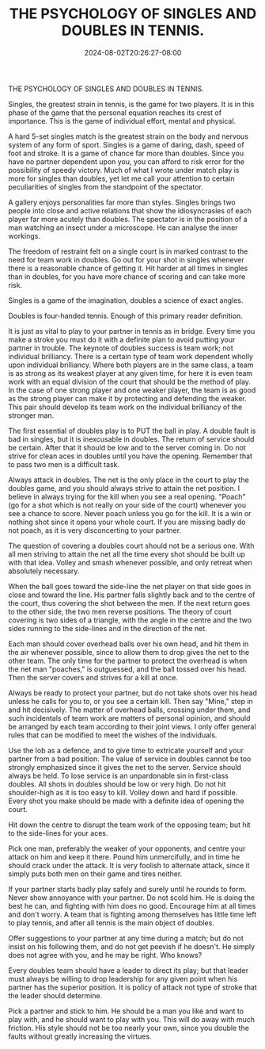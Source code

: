 ﻿---
title: "THE PSYCHOLOGY OF SINGLES AND DOUBLES IN TENNIS."
date: 2024-08-02T20:26:27-08:00
description: "Sports Tips for Web Success"
featured_image: "/images/Sports.jpg"
tags: ["Sports"]
---

THE PSYCHOLOGY OF SINGLES AND DOUBLES IN TENNIS. 

Singles, the greatest strain in tennis, is the game for two players. It is in this phase of the game that the personal equation reaches its crest of importance. This is the game of individual effort, mental and physical. 

A hard 5-set singles match is the greatest strain on the body and nervous system of any form of sport. Singles is a game of daring,  dash, speed of foot and stroke. It is a game of chance far  more than doubles. Since you have no partner dependent upon you,  you can afford to risk error for the possibility of speedy victory. Much of what I wrote under match play is more for singles than doubles, yet let me call your attention to certain peculiarities of singles from the standpoint of the spectator. 

A gallery enjoys personalities far more than styles. Singles brings two people into close and active relations that show the idiosyncrasies of each player far more acutely than doubles. The spectator is in the position of a man watching an insect under a microscope. He can analyse the inner workings. 

The freedom of restraint felt on a single court is in marked contrast to the need for team work in doubles. Go out for your shot in singles whenever there is a reasonable chance of getting it. Hit harder at all times in singles than in doubles, for you have more chance of scoring and can take more risk. 

Singles is a game of the imagination, doubles a science of exact angles. 

Doubles is four-handed tennis. Enough of this primary reader definition. 

It is just as vital to play to your partner in tennis as in bridge. Every time you make a stroke you must do it with a definite plan to avoid putting your partner in trouble. The keynote of doubles success is team work; not individual brilliancy. There is a certain type of team work dependent wholly upon individual brilliancy. Where both players are in the same class, a team is as strong as its weakest player at any given time, for here it is even team work with an equal division of the court that should be the method of play. In the case of one strong player and one weaker player, the team is as good as the strong player can make it by protecting and defending the weaker. This pair should develop its team work on the individual brilliancy of the stronger man. 

The first essential of doubles play is to PUT the ball in play. A double fault is bad in singles, but it is inexcusable in doubles. The return of service should be certain. After that it should be low and to the server coming in. Do not strive for clean aces in doubles until you have the opening. Remember that to pass two men is a difficult task. 

Always attack in doubles. The net is the only place in the court to play the doubles game, and you should always strive to attain the net position. I believe in always trying for the kill when you see a real opening. "Poach" (go for a shot which is not really on your side of the court) whenever you see a chance to score. Never poach unless you go for the kill. It is a win or nothing shot since it opens your whole court. If you are missing badly do not poach, as it is very disconcerting to your partner. 

The question of covering a doubles court should not be a serious one. With all men striving to attain the net all the time every shot should be built up with that idea. Volley and smash whenever possible, and only retreat when absolutely necessary. 

When the ball goes toward the side-line the net player on that side goes in close and toward the line. His partner falls slightly back and to the centre of the court, thus covering the shot between the men. If the next return goes to the other side, the two men reverse positions. The theory of court covering is two sides of a triangle, with the angle in the centre and the two sides running to the side-lines and in the direction of the net. 

Each man should cover overhead balls over his own head, and hit them in the air whenever possible, since to allow them to drop gives the net to the other team. The only time for the partner to protect the overhead is when the net man "poaches," is outguessed, and the ball tossed over his head. Then the server covers and strives for a kill at once. 

Always be ready to protect your partner, but do not take shots over his head unless he calls for you to, or you see a certain kill. Then say "Mine," step in and hit decisively. The matter of overhead balls, crossing under them, and such incidentals of team work are matters of personal opinion, and should be arranged by each team according to their joint views. I only offer general rules that can be modified to meet the wishes of the individuals. 

Use the lob as a defence, and to give time to extricate yourself and your partner from a bad position. The value of service in doubles cannot be too strongly emphasized since it gives the net to the server. Service should always be held. To lose service is an unpardonable sin in first-class doubles. All shots in doubles should be low or very high. Do not hit shoulder-high as it is too easy to kill. Volley down and hard if possible. Every shot you make should be made with a definite idea of opening the court. 

Hit down the centre to disrupt the team work of the opposing team; but hit to the side-lines for your aces. 

Pick one man, preferably the weaker of your opponents, and centre your attack on him and keep it there. Pound him unmercifully, and in time he should crack under the attack. It is very foolish to alternate attack, since it simply puts both men on their game and tires neither. 

If your partner starts badly play safely and surely until he rounds to form. Never show annoyance with your partner. Do not scold him. He is doing the best he can, and fighting with him does no good. Encourage him at all times and don't worry. A team that is fighting among themselves has little time left to play tennis, and after all tennis is the main object of doubles. 

Offer suggestions to your partner at any time during a match; but do not insist on his following them, and do not get peevish if he doesn't. He simply does not agree with you, and he may be right. Who knows? 

Every doubles team should have a leader to direct its play; but that leader must always be willing to drop leadership for any given point when his partner has the superior position. It is policy of attack not type of stroke that the leader should determine. 

Pick a partner and stick to him. He should be a man you like and want to play with, and he should want to play with you. This will do away with much friction. His style should not be too nearly your own, since you double the faults without greatly increasing the virtues. 


